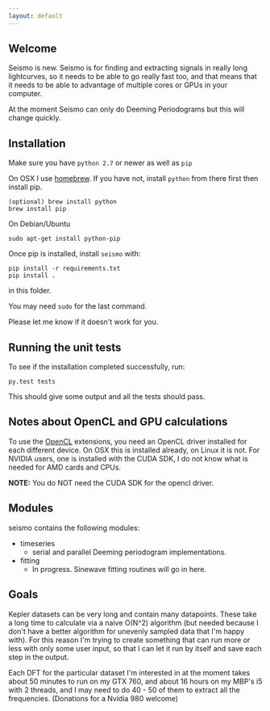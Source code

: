 ```yaml
---
layout: default
---
```




## Welcome

Seismo is new. Seismo is for finding and extracting signals in really long
lightcurves, so it needs to be able to go really fast too, and that means that
it needs to be able to advantage of multiple cores or GPUs in your computer.

At the moment Seismo can only do Deeming Periodograms but this will change
quickly.


## Installation

Make sure you have `python 2.7` or newer as well as `pip`

On OSX I use [homebrew](http://brew.sh/). If you have not, install `python`
from there first then install pip.

    (optional) brew install python
    brew install pip

On Debian/Ubuntu

    sudo apt-get install python-pip
    
Once pip is installed, install `seismo` with:

    pip install -r requirements.txt
    pip install .

in this folder.

You may need `sudo` for the last command.

Please let me know if it doesn't work for you.

## Running the unit tests

To see if the installation completed successfully, run:

    py.test tests

This should give some output and all the tests should pass.


## Notes about OpenCL and GPU calculations

To use the [OpenCL](https://www.khronos.org/opencl/) extensions, you need an
OpenCL driver installed for each different device. On OSX this is installed
already, on Linux it is not. For NVIDIA users, one is installed with the CUDA
SDK, I do not know what is needed for AMD cards and CPUs.

**NOTE:** You do NOT need the CUDA SDK for the opencl driver.


## Modules

seismo contains the following modules:


* timeseries
    - serial and parallel Deeming periodogram implementations.
* fitting
    - In progress. Sinewave fitting routines will go in here.


## Goals

Kepler datasets can be very long and contain many datapoints. These take a long
time to calculate via a naive O(N^2) algorithm (but needed because I don't have
a better algorithm for unevenly sampled data that I'm happy with). For this
reason I'm trying to create something that can run more or less with only some
user input, so that I can let it run by itself and save each step in the
output.

Each DFT for the particular dataset I'm interested in at the moment takes
about 50 minutes to run on my GTX 760, and about 16 hours on my MBP's i5 with 2
threads, and I may need to do 40 - 50 of them to extract all the frequencies.
(Donations for a Nvidia 980 welcome)
